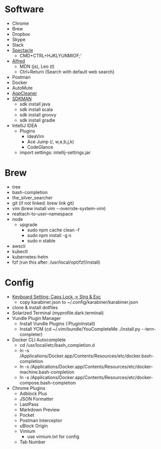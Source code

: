 # Software

- Chrome
- Brew
- Dropbox
- Skype
- Slack
- [Spectacle](https://www.spectacleapp.com)
  - CMD+CTRL+HJKLYUNMIOF;'
- [Alfred](https://www.alfredapp.com)
  - MDN (js), Leo (t)
  - Ctrl+Return (Search with default web search)
- Postman
- Docker
- AutoMute
- [AppCleaner](https://freemacsoft.net/appcleaner/)
- [SDKMAN](http://sdkman.io/install.html)
  - sdk install java
  - sdk install scala
  - sdk install groovy
  - sdk install gradle
- IntelliJ IDEA
  - Plugins
    - IdeaVim
    - Ace Jump (/, <Space>w,e,b,j,k)
    - CodeGlance
  - import settings: intellij-settings.jar

# Brew

- tree
- bash-completion
- the_silver_searcher
- git (if not linked: brew link git)
- vim (brew install vim --override-system-vim)
- reattach-to-user-namespace
- node
  - upgrade
    - sudo npm cache clean -f
    - sudo npm install -g n
    - sudo n stable
- awscli
- kubectl
- kubernetes-helm
- fzf (run this after: /usr/local/opt/fzf/install)

# Config

- [Keyboard Setting: Caps Lock -> Strg & Esc](https://github.com/tekezo/Karabiner-Elements)
  - copy karabiner.json to ~/.config/karabiner/karabiner.json
- clone & install dotfiles
- Solarized Terminal (myprofile.dark.terminal)
- Vundle Plugin Manager
  - Install Vundle Plugins (:PluginInstall)
  - Install YCM (cd ~/.vim/bundle/YouCompleteMe ./install.py --tern-completer)
- Docker CLI Autocomplete
  - cd /usr/local/etc/bash_completion.d
  - ln -s /Applications/Docker.app/Contents/Resources/etc/docker.bash-completion
  - ln -s /Applications/Docker.app/Contents/Resources/etc/docker-machine.bash-completion
  - ln -s /Applications/Docker.app/Contents/Resources/etc/docker-compose.bash-completion
- Chrome Plugins
  - Adblock Plus
  - JSON Formatter
  - LastPass
  - Markdown Preview
  - Pocket
  - Postman Interceptor
  - uBlock Origin
  - Vimium
    - use vimium.txt for config
  - Tab Number
